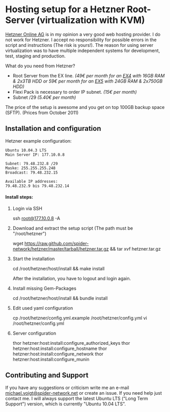 Hosting setup for a Hetzner Root-Server (virtualization with KVM)
=================================================================

[Hetzner Online AG](http://www.hetzner.de) is in my opinion a very good web hosting provider.
I do not work for Hetzner. I accept no responsibility for possible errors in the script and
instructions (The risk is yours!). The reason for using server virtualization was to have multiple
independent systems for development, test, staging and production.

What do you need from Hetzner?

- Root Server from the EX line. _(49€ per month for an [EX4](http://www.hetzner.de/hosting/produktmatrix/rootserver-produktmatrix-ex) with 16GB RAM & 2x3TB HDD or 59€ per month for an [EX5](http://www.hetzner.de/hosting/produktmatrix/rootserver-produktmatrix-ex) with 24GB RAM & 2x750GB HDD)_
- Flexi Pack is necessary to order IP subnet. _(15€ per month)_
- Subnet /29 _(5.40€ per month)_

The price of the setup is awesome and you get on top 100GB backup space (SFTP). (Prices from October 2011)

Installation and configuration
------------------------------

Hetzner example configuration:

    Ubuntu 10.04.3 LTS
    Main Server IP: 177.10.0.8

    Subnet: 79.48.232.8 /29
    Maske: 255.255.255.248
    Broadcast: 79.48.232.15

    Available IP addresses:
    79.48.232.9 bis 79.48.232.14

#### Install steps:
1. Login via SSH

    ssh root@177.10.0.8 -A

1. Download and extract the setup script (The path must be "/root/hetzner")

    wget https://raw.github.com/spider-network/hetzner/master/tarball/hetzner.tar.gz && tar xvf hetzner.tar.gz

1. Start the installation

    cd /root/hetzner/host/install && make install

    After the installation, you have to logout and login again.

1. Install missing Gem-Packages

    cd /root/hetzner/host/install && bundle install

1. Edit used yaml configuration

    cp /root/hetzner/config.yml.example /root/hetzner/config.yml
    vi /root/hetzner/config.yml

1. Server configuration

    thor hetzner:host:install:configure_authorized_keys
    thor hetzner:host:install:configure_hostname
    thor hetzner:host:install:configure_network
    thor hetzner:host:install:configure_munin


Contributing and Support
------------------------
If you have any suggestions or criticism write me an e-mail [michael.voigt@spider-network.net](mailto:michael.voigt@spider-network.net)
or create an issue. If you need help just contact me. I will always support the latest Ubuntu LTS ("Long Term Support")
version, which is currently "Ubuntu 10.04 LTS".
